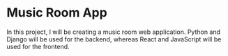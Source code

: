 # Music Room App
In this project, I will be creating a music room web application.
Python and Django will be used for the backend, whereas React and JavaScript will be used for the frontend.